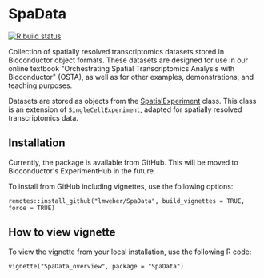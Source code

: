 # SpaData

[![R build status](https://github.com/lmweber/SpaData/workflows/R-CMD-check/badge.svg)](https://github.com/lmweber/SpaData/actions)

Collection of spatially resolved transcriptomics datasets stored in Bioconductor object formats. These datasets are designed for use in our online textbook "Orchestrating Spatial Transcriptomics Analysis with Bioconductor" (OSTA), as well as for other examples, demonstrations, and teaching purposes.

Datasets are stored as objects from the [SpatialExperiment](https://bioconductor.org/packages/SpatialExperiment) class. This class is an extension of `SingleCellExperiment`, adapted for spatially resolved transcriptomics data.


## Installation

Currently, the package is available from GitHub. This will be moved to Bioconductor's ExperimentHub in the future.

To install from GitHub including vignettes, use the following options:

```
remotes::install_github("lmweber/SpaData", build_vignettes = TRUE, force = TRUE)
```


## How to view vignette

To view the vignette from your local installation, use the following R code:

```
vignette("SpaData_overview", package = "SpaData")
```

